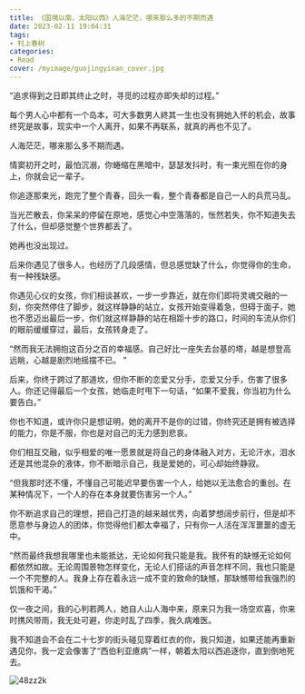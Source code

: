 ```yaml
---
title: 《国境以南，太阳以西》人海茫茫，哪来那么多的不期而遇
date: 2023-02-11 19:04:31
tags:
- 村上春树
categories: 
- Read
cover: /myimage/guojingyinan_cover.jpg
---
```




“追求得到之日即其终止之时，寻觅的过程亦即失却的过程。”

每个男人心中都有一个岛本，可大多数男人終其一生也没有拥她入怀的机会，故事终究是故事，现实中一个人离开，如果不再联系，就真的再也不见了。

人海茫茫，哪来那么多不期而遇。

情窦初开之时，最怕沉溺，你蜷缩在黑暗中，瑟瑟发抖时，有一束光照在你的身上，你就会记一辈子。

你追逐那束光，跑完了整个青春，回头一看，整个青春都是自己一人的兵荒马乱。

当光芒散去，你呆呆的停留在原地，感觉心中空落落的，怅然若失，你不知道失去了什么，但却感觉整个世界都丢了。

她再也没出现过。

后来你遇见了很多人，也经历了几段感情，但总感觉缺了什么，你觉得你的生命，有一种残缺感。

你遇见心仪的女孩，你们相谈甚欢，一步一步靠近，就在你们即将灵魂交融的一刻，你突然停住了脚步，就这样静静的站立，女孩开始变得着急，但碍于面子，她也不愿迈出最后一步，你们就这样静静的站在相距十步的路口，时间的车流从你们的眼前缓缓穿过，最后，女孩转身走了。

“然而我无法拥抱这百分之百的幸福感。自己好比一座失去台基的塔，越是想登高远眺，心越是剧烈地摇摆不已。 ”

后来，你终于跨过了那道坎，但你不断的恋爱又分手，恋爱又分手，伤害了很多人。你还记得最后一个女孩，她临走时甩下一句话，“如果不爱我，你当初为什么要告白。”

你也不知道，或许你只是想证明，她的离开不是你的过错，你终究还是拥有被选择的能力，你是不服，你也是对自己的无力感到悲哀。

你们相互交融，似乎相爱的唯一愿景就是将自己的身体融入对方，无论汗水，泪水还是其他混杂的液体，你不断暗示自己，我是爱她的，可心却始终静寂。

“但我那时还不懂，不懂自己可能迟早要伤害一个人，给她以无法愈合的重创。在某种情况下，一个人的存在本身就要伤害另一个人。”

你不断追求自己的理想，把自己打造的越来越优秀，向着梦想阔步前行，但是却不愿意参与身边人的团体，你觉得他们都太幸福了，只有你一人活在浑浑噩噩的虚无中。

“然而最终我想我哪里也未能抵达，无论如何我只能是我。我怀有的缺憾无论如何都依然如故。无论周围景物怎样变化，无论人们搭话的声音怎样不同，我也只能是一个不完整的人。我身上存在着永远一成不变的致命的缺憾，那缺憾带给我强烈的饥饿和干渴。”

仅一夜之间，我的心判若两人，她自人山人海中来，原来只为我一场空欢喜，你来时携风带雨，我无处可避，你走时乱了四季，我久病难医。

我不知道会不会在二十七岁的街头碰见穿着红衣的你，我只知道，如果还能再重新遇见你，我一定会像害了“西伯利亚癔病”一样，朝着太阳以西追逐你，直到倒地死去。

![48zz2k](https://blogqc.oss-cn-guangzhou.aliyuncs.com/image/48zz2k.jpg)
